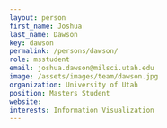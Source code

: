 ```yaml
---
layout: person
first_name: Joshua
last_name: Dawson
key: dawson
permalink: /persons/dawson/
role: msstudent
email: joshua.dawson@milsci.utah.edu
image: /assets/images/team/dawson.jpg
organization: University of Utah
position: Masters Student
website:
interests: Information Visualization
---
```

